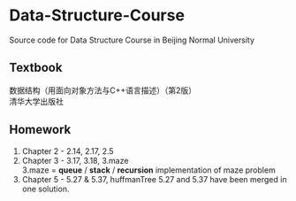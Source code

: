 # Data-Structure-Course
Source code for Data Structure Course in Beijing Normal University

Textbook
---
数据结构（用面向对象方法与C++语言描述）（第2版）  
清华大学出版社

Homework
---
1. Chapter 2 - 2.14, 2.17, 2.5
2. Chapter 3 - 3.17, 3.18, 3.maze   
    3.maze = **queue** / **stack** / **recursion** implementation of maze problem
3. Chapter 5 - 5.27 & 5.37, huffmanTree
	5.27 and 5.37 have been merged in one solution.
